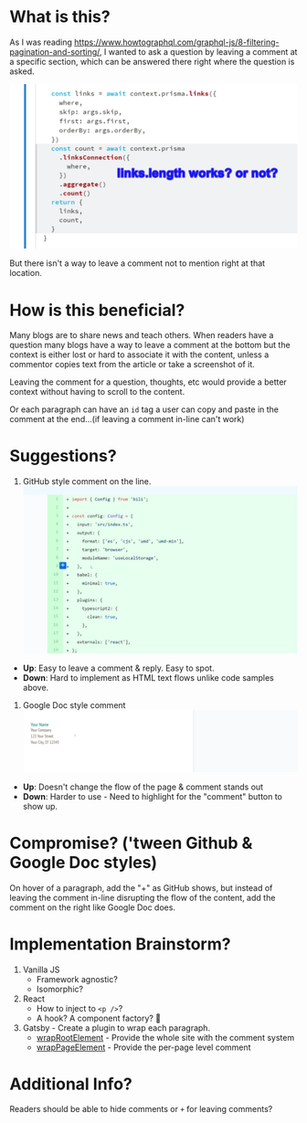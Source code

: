 # What is this?

As I was reading https://www.howtographql.com/graphql-js/8-filtering-pagination-and-sorting/,
I wanted to ask a question by leaving a comment at a specific section, which can be answered there right where the question is asked.

![links length?](images/links-length.png)

But there isn't a way to leave a comment not to mention right at that location.

# How is this beneficial?

Many blogs are to share news and teach others. When readers have a question many blogs have a way to leave a comment at the bottom but the context is either lost or hard to associate it with the content, unless a commentor copies text from the article or take a screenshot of it.

Leaving the comment for a question, thoughts, etc would provide a better context without having to scroll to the content.

Or each paragraph can have an `id` tag a user can copy and paste in the comment at the end...(if leaving a comment in-line can't work)

# Suggestions?

1. GitHub style comment on the line.
   ![github comment style](images/github_style.gif)

- **Up**: Easy to leave a comment & reply. Easy to spot.
- **Down**: Hard to implement as HTML text flows unlike code samples above.

1. Google Doc style comment
   ![google doc style](images/google_doc_style.gif)

- **Up**: Doesn't change the flow of the page & comment stands out
- **Down**: Harder to use - Need to highlight for the "comment" button to show up.

# Compromise? ('tween Github & Google Doc styles)

On hover of a paragraph, add the "+" as GitHub shows, but instead of leaving the comment in-line disrupting the flow of the content, add the comment on the right like Google Doc does.

# Implementation Brainstorm?

1. Vanilla JS
   - Framework agnostic?
   - Isomorphic?
1. React
   - How to inject to `<p />`?
   - A hook? A component factory? 🤔
1. Gatsby - Create a plugin to wrap each paragraph.
   - [wrapRootElement][wraprootelement] - Provide the whole site with the comment system
   - [wrapPageElement][wrappageelement] - Provide the per-page level comment

# Additional Info?

Readers should be able to hide comments or `+` for leaving comments?

[wraprootelement]: https://www.gatsbyjs.org/docs/browser-apis/#wrapRootElement
[wrappageelement]: https://www.gatsbyjs.org/docs/browser-apis/#wrapPageElement
